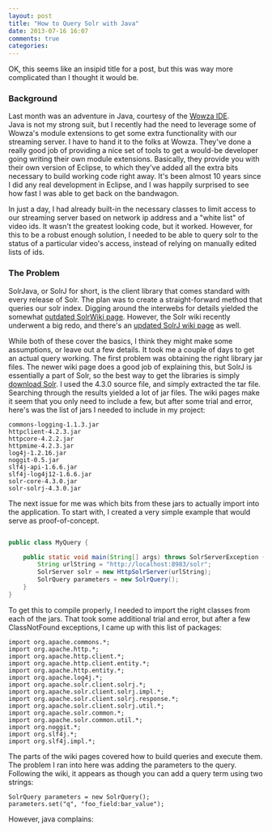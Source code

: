 ```yaml
---
layout: post
title: "How to Query Solr with Java"
date: 2013-07-16 16:07
comments: true
categories: 
---
```


OK, this seems like an insipid title for a post, but this was way more complicated than I thought it would be.

### Background

Last month was an adventure in Java, courtesy of the [Wowza IDE](http://www.wowza.com/media-server/developers).  
Java is not my strong suit, but I recently had the need to leverage some of Wowza's module extensions to get some extra functionality with our streaming server.
I have to hand it to the folks at Wowza.  They've done a really good job of providing a nice set of tools to get a would-be developer going writing their
own module extensions.  Basically, they provide you with their own version of Eclipse, to which they've added all the extra bits necessary to build
working code right away.  It's been almost 10 years since I did any real development in Eclipse, and I was happily surprised to see how fast I was 
able to get back on the bandwagon.

In just a day, I had already built-in the necessary classes to limit access to our streaming server based on network ip address and 
a "white list" of video ids.  It wasn't the greatest looking code, but it worked.  However, for this to be a robust enough solution,
I needed to be able to query solr to the status of a particular video's access, instead of relying on manually edited lists of ids.

### The Problem

SolrJava, or SolrJ for short, is the client library that comes standard with every release of Solr.  The plan was to create a straight-forward
method that queries our solr index.  Digging around the interwebs for details yielded the somewhat 
[outdated SolrWiki page](http://wiki.apache.org/solr/Solrj).  However, the Solr wiki recently underwent a big redo, and there's 
an [updated SolrJ wiki page](https://cwiki.apache.org/confluence/display/solr/Using+SolrJ) as well.

While both of these cover the basics, I think they might make some assumptions, or leave out a few details.  It took me a couple of
days to get an actual query working.  The first problem was obtaining the right library jar files.  The newer wiki page does a good
job of explaining this, but SolrJ is essentially a part of Solr, so the best way to get the libraries is simply 
[download Solr](http://lucene.apache.org/solr/downloads.html).  I used the 4.3.0 source file, and simply extracted the tar file.
Searching through the results yielded a lot of jar files.  The wiki pages make it seem that you only need to include a few, but
after some trial and error, here's was the list of jars I needed to include in my project:

    commons-logging-1.1.3.jar
    httpclient-4.2.3.jar
    httpcore-4.2.2.jar
    httpmime-4.2.3.jar
    log4j-1.2.16.jar
    noggit-0.5.jar
    slf4j-api-1.6.6.jar
    slf4j-log4j12-1.6.6.jar
    solr-core-4.3.0.jar
    solr-solrj-4.3.0.jar

The next issue for me was which bits from these jars to actually import into the application.  To start with, I created a very simple example that
would serve as proof-of-concept.

``` java MySolr.java

public class MyQuery {

	public static void main(String[] args) throws SolrServerException {
		String urlString = "http://localhost:8983/solr";
		SolrServer solr = new HttpSolrServer(urlString);
		SolrQuery parameters = new SolrQuery();
    }
}

```

To get this to compile properly, I needed to import the right classes from each of the jars.  That took some additional trial and error, but
after a few ClassNotFound exceptions, I came up with this list of packages:

    import org.apache.commons.*;
    import org.apache.http.*;
    import org.apache.http.client.*;
    import org.apache.http.client.entity.*;
    import org.apache.http.entity.*;
    import org.apache.log4j.*;
    import org.apache.solr.client.solrj.*;
    import org.apache.solr.client.solrj.impl.*;
    import org.apache.solr.client.solrj.response.*;
    import org.apache.solr.client.solrj.util.*;
    import org.apache.solr.common.*;
    import org.apache.solr.common.util.*;
    import org.noggit.*;
    import org.slf4j.*;
    import org.slf4j.impl.*;

The parts of the wiki pages covered how to build queries and execute them.  The problem I ran into here was adding the parameters to the query.  Following
the wiki, it appears as though you can add a query term using two strings:

    SolrQuery parameters = new SolrQuery();
    parameters.set("q", "foo_field:bar_value");

However, java complains:


